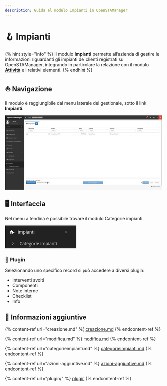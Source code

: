 ```yaml
---
description: Guida al modulo Impianti in OpenSTAManager
---
```


# 🪝 Impianti

{% hint style="info" %}
Il modulo **Impianti** permette all’azienda di gestire le informazioni riguardanti gli impianti dei clienti registrati su OpenSTAManager, integrando in particolare la relazione con il modulo [**Attività**](../attivita/) e i relativi elementi.
{% endhint %}

## ⛵ Navigazione

Il modulo è raggiungibile dal menu laterale del gestionale, sotto il link **Impianti**.

![](<../../../.gitbook/assets/image (258).png>)

## 🖥️ Interfaccia

Nel menu a tendina è possibile trovare il modulo Categorie impianti.

&#x20;                                                            ![](<../../../.gitbook/assets/image (175).png>)

### 🔧 Plugin

Selezionando uno specifico record si può accedere a diversi plugin:

* Interventi svolti
* Componenti
* Note interne
* Checklist
* Info

## 🔽 Informazioni aggiuntive

{% content-ref url="creazione.md" %}
[creazione.md](creazione.md)
{% endcontent-ref %}

{% content-ref url="modifica.md" %}
[modifica.md](modifica.md)
{% endcontent-ref %}

{% content-ref url="categorieimpianti.md" %}
[categorieimpianti.md](categorieimpianti.md)
{% endcontent-ref %}

{% content-ref url="azioni-aggiuntive.md" %}
[azioni-aggiuntive.md](azioni-aggiuntive.md)
{% endcontent-ref %}

{% content-ref url="plugin/" %}
[plugin](plugin/)
{% endcontent-ref %}

